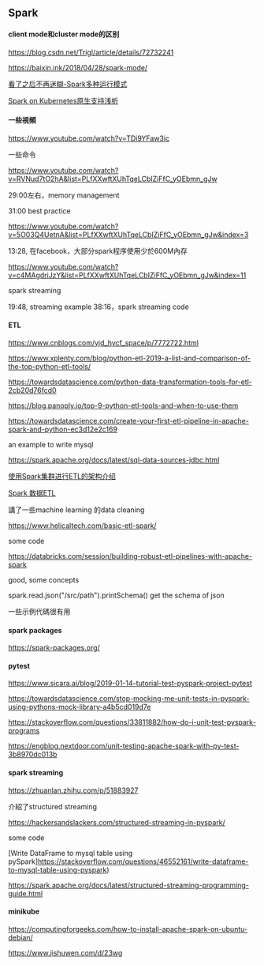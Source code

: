 ## Spark
#### client mode和cluster mode的区别

https://blog.csdn.net/Trigl/article/details/72732241

https://baixin.ink/2018/04/28/spark-mode/

[看了之后不再迷糊-Spark多种运行模式](https://www.jianshu.com/p/65a3476757a5)

[Spark on Kubernetes原生支持浅析](https://www.jishuwen.com/d/23wg)

#### 一些視頻

https://www.youtube.com/watch?v=TDi9YFaw3ic

一些命令

https://www.youtube.com/watch?v=RVNud7tO2hA&list=PLfXXwftXUhTqeLCbIZiFfC_yOEbmn_gJw

29:00左右，memory management

31:00 best practice

https://www.youtube.com/watch?v=5O03Q4UetnA&list=PLfXXwftXUhTqeLCbIZiFfC_yOEbmn_gJw&index=3

13:28, 在facebook，大部分spark程序使用少於600M內存

https://www.youtube.com/watch?v=c4MAgdriJzY&list=PLfXXwftXUhTqeLCbIZiFfC_yOEbmn_gJw&index=11

spark streaming

19:48, streaming example
38:16，spark streaming code

#### ETL

https://www.cnblogs.com/yjd_hycf_space/p/7772722.html

https://www.xplenty.com/blog/python-etl-2019-a-list-and-comparison-of-the-top-python-etl-tools/

https://towardsdatascience.com/python-data-transformation-tools-for-etl-2cb20d76fcd0

https://blog.panoply.io/top-9-python-etl-tools-and-when-to-use-them

https://towardsdatascience.com/create-your-first-etl-pipeline-in-apache-spark-and-python-ec3d12e2c169

an example to write mysql

https://spark.apache.org/docs/latest/sql-data-sources-jdbc.html

[使用Spark集群进行ETL的架构介绍](https://blog.csdn.net/zbc1090549839/article/details/54407876)

[Spark 数据ETL](https://blog.csdn.net/u011204847/article/details/51247306)

講了一些machine learning 的data cleaning

https://www.helicaltech.com/basic-etl-spark/

some code

https://databricks.com/session/building-robust-etl-pipelines-with-apache-spark

good, some concepts

spark.read.json("/src/path").printSchema() get the schema of json

一些示例代碼很有用

#### spark packages

https://spark-packages.org/

#### pytest

https://www.sicara.ai/blog/2019-01-14-tutorial-test-pyspark-project-pytest

https://towardsdatascience.com/stop-mocking-me-unit-tests-in-pyspark-using-pythons-mock-library-a4b5cd019d7e

https://stackoverflow.com/questions/33811882/how-do-i-unit-test-pyspark-programs

https://engblog.nextdoor.com/unit-testing-apache-spark-with-py-test-3b8970dc013b

#### spark streaming

https://zhuanlan.zhihu.com/p/51883927

介紹了structured streaming

https://hackersandslackers.com/structured-streaming-in-pyspark/

some code

[Write DataFrame to mysql table using pySpark]https://stackoverflow.com/questions/46552161/write-dataframe-to-mysql-table-using-pyspark)

https://spark.apache.org/docs/latest/structured-streaming-programming-guide.html


#### minikube

https://computingforgeeks.com/how-to-install-apache-spark-on-ubuntu-debian/

https://www.jishuwen.com/d/23wg



